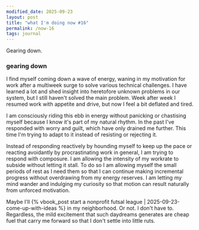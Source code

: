 ```yaml
---
modified_date: 2025-09-23
layout: post
title: "what I'm doing now #16"
permalink: /now-16
tags: journal
---
```


Gearing down.
<!--more-->

### gearing down

I find myself coming down a wave of energy, waning in my motivation for work after a multiweek surge to solve various technical challenges.
I have learned a lot and shed insight into heretofore unknown problems in our system, but I still haven't solved the main problem.
Week after week I resumed work with appetite and drive, but now I feel a bit deflated and tired.

I am consciously riding this ebb in energy without panicking or chastising myself because I know it's part of my natural rhythm.
In the past I've responded with worry and guilt, which have only drained me further.
This time I'm trying to adapt to it instead of resisting or rejecting it.

Instead of responding reactively by hounding myself to keep up the pace or reacting avoidantly by procrastinating work in general, I am trying to respond with composure.
I am allowing the intensity of my workrate to subside without letting it stall.
To do so I am allowing myself the small periods of rest as I need them so that I can continue making incremental progress without overdrawing from my energy reserves.
I am letting my mind wander and indulging my curiosity so that motion can result naturally from unforced motivation.

Maybe I'll {% vbook_post start a nonprofit futsal league | 2025-09-23-come-up-with-ideas %} in my neighborhood.
Or not.
I don't have to.
Regardless, the mild excitement that such daydreams generates are cheap fuel that carry me forward so that I don't settle into little ruts.
